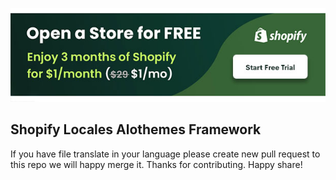 [<img src="https://github.com/magepow/themeforest/blob/master/shopify/shopify_affiliate.jpg" >](https://shopify.pxf.io/VyL446)

## Shopify Locales Alothemes Framework
If you have file translate in your language please create new pull request to this repo we will happy merge it.
Thanks for contributing. Happy share!
